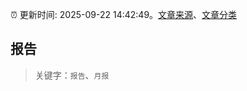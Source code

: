 :alarm_clock: 更新时间: 2025-09-22 14:42:49。[文章来源](/README.md)、[文章分类](/TAGS.md)

## 报告


> 关键字：`报告`、`月报`



